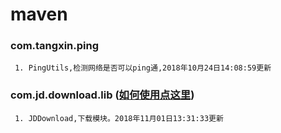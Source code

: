# maven

### com.tangxin.ping 
     1. PingUtils,检测网络是否可以ping通,2018年10月24日14:08:59更新

### com.jd.download.lib ([如何使用点这里](https://github.com/xintanggithub/maven/blob/master/JDDownload_README.md/))
     1. JDDownload,下载模块。2018年11月01日13:31:33更新
